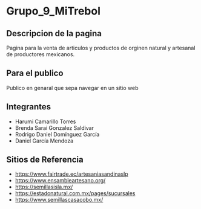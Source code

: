 # Grupo_9_MiTrebol

## Descripcion de la pagina

Pagina para la venta de articulos y productos de orginen natural y artesanal de productores mexicanos.

## Para el publico

Publico en genaral que sepa navegar en un sitio web

## Integrantes
- Harumi Camarillo Torres
- Brenda Sarai Gonzalez Saldivar
- Rodrigo Daniel Domínguez García
- Daniel García Mendoza


## Sitios de Referencia
- https://www.fairtrade.ec/artesaniasandinaslp
- https://www.ensambleartesano.org/
- https://semillasisla.mx/
- https://estadonatural.com.mx/pages/sucursales
- https://www.semillascasacobo.mx/
